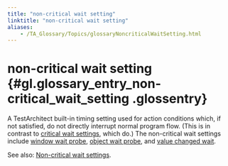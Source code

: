 ```yaml
--- 
title: "non-critical wait setting"
linktitle: "non-critical wait setting"
aliases: 
    - /TA_Glossary/Topics/glossaryNoncriticalWaitSetting.html
---
```

# non-critical wait setting {#gl.glossary_entry_non-critical_wait_setting .glossentry}

A TestArchitect built-in timing setting used for action conditions which, if not satisfied, do not directly interrupt normal program flow. \(This is in contrast to [critical wait settings](glossaryCriticalWaitSetting.html), which do.\) The non-critical wait settings include [window wait probe](../../TA_Automation/Topics/bis_window_wait_probe.html), [object wait probe](../../TA_Automation/Topics/bis_object_wait_probe.html), and [value changed wait](../../TA_Automation/Topics/bis_value_changed_wait.html).

See also: [Non-critical wait settings](../../TA_Automation/Topics/timing_noncritical_wait_settings.html).

